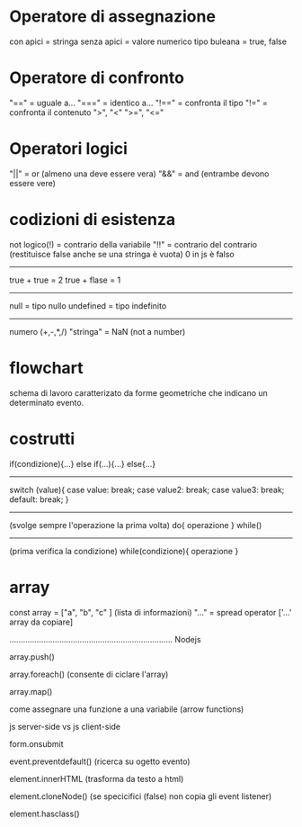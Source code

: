 # Operatore di assegnazione

con apici = stringa
senza apici = valore numerico
tipo buleana = true, false

# Operatore di confronto

"==" = uguale a...
"===" = identico a...
"!==" = confronta il tipo
"!=" = confronta il contenuto
">", "<"
">=", "<="

# Operatori logici

"||" = or (almeno una deve essere vera)
"&&" = and (entrambe devono essere vere)

# codizioni di esistenza

not logico(!) = contrario della variabile
"!!" = contrario del contrario (restituisce false anche se una stringa è vuota)
0 in js è falso

---

true + true = 2
true + flase = 1

---

null = tipo nullo
undefined = tipo indefinito

---

numero (+,-,\*,/) "stringa" = NaN (not a number)

# flowchart

schema di lavoro caratterizato da forme geometriche che indicano un determinato evento.

# costrutti

if(condizione){...}
else if(...){...}
else{...}

---

switch (value){
case value:
break;
case value2:
break;
case value3:
break;
default:
break;
}

---

(svolge sempre l'operazione la prima volta)
do{
operazione
} while()

---

(prima verifica la condizione)
while(condizione){
operazione
}

# array

const array = ["a", "b", "c" ] (lista di informazioni)
"..." = spread operator ['...' array da copiare]

........................................................................
Nodejs

array.push()

array.foreach() (consente di ciclare l'array)

array.map()

come assegnare una funzione a una variabile (arrow functions)

js server-side vs js client-side

form.onsubmit

event.preventdefault() (ricerca su ogetto evento)

element.innerHTML (trasforma da testo a html)

element.cloneNode() (se specicifici (false) non copia gli event listener)

element.hasclass()
